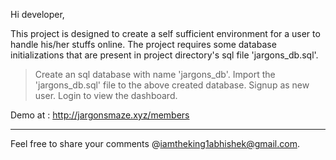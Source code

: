 Hi developer,

This project is designed to create a self sufficient environment for a user to handle his/her stuffs online.
The project requires some database initializations that are present in project directory's sql file 'jargons_db.sql'. 

> Create an sql database with name 'jargons_db'.
> Import the 'jargons_db.sql' file to the above created database. 
> Signup as new user.
> Login to view the dashboard.

Demo at : http://jargonsmaze.xyz/members
************************************************************************************************************
Feel free to share your comments @iamtheking1abhishek@gmail.com.
